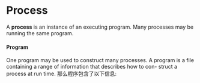 # Process
A **process** is an instance of an executing program. Many processes may be running the same program.

#### Program
One program may be used to construct many processes. 
A program is a file containing a range of information that describes how to con- struct a process at run time. 
那么程序包含了以下信息:

